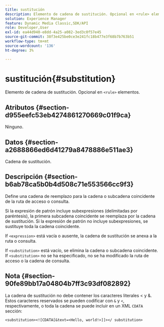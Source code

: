 ```yaml
---
title: sustitución
description: Elemento de cadena de sustitución. Opcional en <rule> elementos.
solution: Experience Manager
feature: Dynamic Media Classic,SDK/API
role: Developer,User
exl-id: ea44d940-e8dd-4a25-a082-3ed3c0f57e45
source-git-commit: 38f3e425be0ce3e241fc18b477e3f68b7b763b51
workflow-type: tm+mt
source-wordcount: '136'
ht-degree: 3%

---
```


# sustitución{#substitution}

Elemento de cadena de sustitución. Opcional en `<rule>` elementos.

## Atributos {#section-d955eefc53eb4274861270669c01f9ca}

Ninguno.

## Datos {#section-a2688866ed6d41279a8478886e511ae3}

Cadena de sustitución.

## Descripción {#section-b6ab78ca5b0b4d508c71e553566cc9f3}

Define una cadena de reemplazo para la cadena o subcadena coincidente de la ruta de acceso o consulta.

Si la expresión de patrón incluye subexpresiones (delimitadas por paréntesis), la primera subcadena coincidente se reemplaza por la cadena de sustitución. Si la expresión de patrón no incluye subexpresiones, se sustituye toda la cadena coincidente.

If `<expression>` está vacía o ausente, la cadena de sustitución se anexa a la ruta o consulta.

If `<substitution>` está vacío, se elimina la cadena o subcadena coincidente. If `<substitution>` no se ha especificado, no se ha modificado la ruta de acceso o la cadena de consulta.

## Nota {#section-90fe89bb17a04804b7ff3c93df082892}

La cadena de sustitución no debe contener los caracteres literales &lt; y &amp;. Estos caracteres reservados se pueden codificar con `&` y `<`, respectivamente, o toda la cadena se puede incluir en un XML `CDATA` sección:

`<substitution><![CDATA[&text=<Hello, world!>]]></ substitution>`
